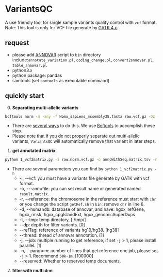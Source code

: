 # VariantsQC
A use friendly tool for single sample variants quality control with `vcf` format.
Note: This tool is only for VCF file generate by [GATK 4.x](https://gatk.broadinstitute.org/hc/en-us).

## request
- please add [ANNOVAR](https://annovar.openbioinformatics.org/en/latest/) script to `bin` directory include:`annotate_variation.pl`, `coding_change.pl`, `convert2annovar.pl`, `table_annovar.pl`
- python3.x
- python package: pandas
- samtools (set `samtools` as executable command)

## quickly start
0. __Separating multi-allelic variants__
~~~bash
bcftools norm -m -any -f Homo_sapiens_assembly38.fasta raw.vcf.gz -Oz --threads 6 > raw.norm.vcf.gz
~~~
- There are [several ways](https://genome.sph.umich.edu/wiki/Variant_Normalization) to do this. We use [Bcftools]((https://samtools.github.io/bcftools/bcftools.html)) to accomplish these step.
- Please note that if you do not properly separate out multi-allelic variants, `VariantsQC` will automatically remove that variant in later steps.

1. __get annotated matrix__
~~~bash
python 1_vcf2matrix.py -i raw.norm.vcf.gz -o annoWithSeq.matrix.tsv -r Homo_sapiens_assembly38.fasta -d /Path_of_humandb/ --thread 6 -j 32 --reserved
~~~
- There are several parameters you can find by `python 1_vcf2matrix.py -h`  
    - -i, --vcf: you must have a variants file generate by GATK with vcf format.
    - -o, ---annofile: you can set result name or generated named `result.matrix`.
    - -r, --reference: the chromosome in the reference must start with `chr` or you change the script `getRef.sh` in `bin`: remove `chr` in line 8.
    - -d, --humandb: database of annovar, and have: hgxx_refGene, hgxx_rmsk, hgxx_cpgIslandExt, hgxx_genomicSuperDups
    - -t, --tmp: temp directory, [./tmp/]
    - --dp: depth for filter variants. [0]
    - --refTag: reference of variants hg19/hg38. [hg38]
    - --thread: thread of annovar annotation. [1]
    - -j, --job: multiple running to get reference, if set `-j` > 1, please install parallel. [1]
    - -n, --paranum: number of lines that get reference one job, please set `-j` > 1. Recommend `50k-1m`. [100000]
    - --reserved: Whether to reserved temp documents.
    
2. __filter with multi dnn__
~~~bash

~~~


